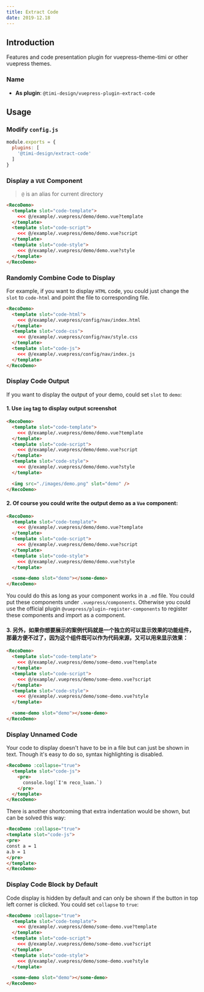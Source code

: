 ```yaml
---
title: Extract Code
date: 2019-12.18
---
```


## Introduction

Features and code presentation plugin for vuepress-theme-timi or other vuepress themes.

<RecoDemo :collapse="true">
  <template slot="code-template">
    <<< @/example/.vuepress/demo/extract-code.vue?template
  </template>
  <template slot="code-script">
    <<< @/example/.vuepress/demo/extract-code.vue?script
  </template>
  <template slot="code-style">
    <<< @/example/.vuepress/demo/extract-code.vue?style
  </template>
  <extract-code slot="demo"></extract-code>
</RecoDemo>

### Name

- **As plugin**: `@timi-design/vuepress-plugin-extract-code`

## Usage

### Modify `config.js`

```js
module.exports = {
  plugins: [
    '@timi-design/extract-code'
  ]
}
```

### Display a `VUE` Component

> `@` is an alias for current directory

```html
<RecoDemo>
  <template slot="code-template">
    <<< @/example/.vuepress/demo/demo.vue?template
  </template>
  <template slot="code-script">
    <<< @/example/.vuepress/demo/demo.vue?script
  </template>
  <template slot="code-style">
    <<< @/example/.vuepress/demo/demo.vue?style
  </template>
</RecoDemo>
```

### Randomly Combine Code to Display

For example, if you want to display `HTML` code, you could just change the `slot` to `code-html` and point the file to corresponding file.

```html
<RecoDemo>
  <template slot="code-html">
    <<< @/example/.vuepress/config/nav/index.html
  </template>
  <template slot="code-css">
    <<< @/example/.vuepress/config/nav/style.css
  </template>
  <template slot="code-js">
    <<< @/example/.vuepress/config/nav/index.js
  </template>
</RecoDemo>
```

### Display Code Output

If you want to display the output of your demo, could set `slot` to `demo`:

#### 1. Use `img` tag to display output screenshot

  ```html
  <RecoDemo>
    <template slot="code-template">
      <<< @/example/.vuepress/demo/demo.vue?template
    </template>
    <template slot="code-script">
      <<< @/example/.vuepress/demo/demo.vue?script
    </template>
    <template slot="code-style">
      <<< @/example/.vuepress/demo/demo.vue?style
    </template>

    <img src="./images/demo.png" slot="demo" />
  </RecoDemo>
  ```

#### 2. Of course you could write the output demo as a `Vue` component:

```html
<RecoDemo>
  <template slot="code-template">
    <<< @/example/.vuepress/demo/demo.vue?template
  </template>
  <template slot="code-script">
    <<< @/example/.vuepress/demo/demo.vue?script
  </template>
  <template slot="code-style">
    <<< @/example/.vuepress/demo/demo.vue?style
  </template>

  <some-demo slot="demo"></some-demo>
</RecoDemo>
```

You could do this as long as your component works in a `.md` file. You could put these components under `.vuepress/components`. Otherwise you could use the official plugin `@vuepress/plugin-register-components` to register these components and import as a component.

#### 3. 另外，如果你想要展示的案例代码就是一个独立的可以显示效果的功能组件，那最方便不过了，因为这个组件既可以作为代码来源，又可以用来显示效果：

```html
<RecoDemo>
  <template slot="code-template">
    <<< @/example/.vuepress/demo/some-demo.vue?template
  </template>
  <template slot="code-script">
    <<< @/example/.vuepress/demo/some-demo.vue?script
  </template>
  <template slot="code-style">
    <<< @/example/.vuepress/demo/some-demo.vue?style
  </template>

  <some-demo slot="demo"></some-demo>
</RecoDemo>
```

### Display Unnamed Code

Your code to display doesn't have to be in a file but can just be shown in text. Though it's easy to do so, syntax highlighting is disabled.

```html
<RecoDemo :collapse="true">
  <template slot="code-js">
    <pre>
      console.log(`I'm reco_luan.`)
    </pre>
  </template>
</RecoDemo>
```

There is another shortcoming that extra indentation would be shown, but can be solved this way:

```html
<RecoDemo :collapse="true">
<template slot="code-js">
<pre>
const a = 1
a.b = 1
</pre>
</template>
</RecoDemo>
```

### Display Code Block by Default

Code display is hidden by default and can only be shown if the button in top left corner is clicked. You could set `collapse` to `true`:

```html
<RecoDemo :collapse="true">
  <template slot="code-template">
    <<< @/example/.vuepress/demo/some-demo.vue?template
  </template>
  <template slot="code-script">
    <<< @/example/.vuepress/demo/some-demo.vue?script
  </template>
  <template slot="code-style">
    <<< @/example/.vuepress/demo/some-demo.vue?style
  </template>

  <some-demo slot="demo"></some-demo>
</RecoDemo>
```